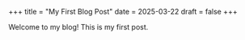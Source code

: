 +++
title = "My First Blog Post"
date = 2025-03-22
draft = false
+++

Welcome to my blog! This is my first post.


